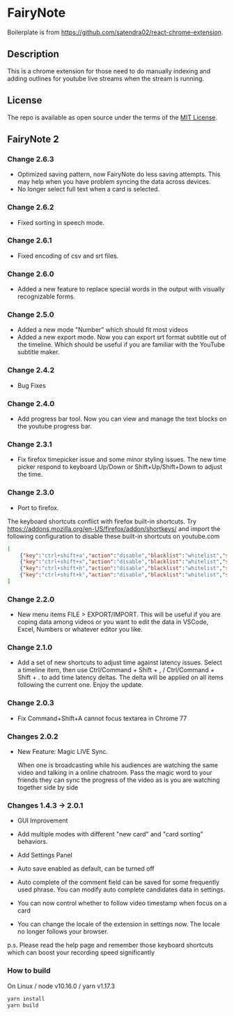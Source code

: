 # FairyNote

Boilerplate is from https://github.com/satendra02/react-chrome-extension.

## Description

This is a chrome extension for those need to do manually indexing and adding outlines for youtube live streams when the stream is running.

## License

The repo is available as open source under the terms of the [MIT License](http://opensource.org/licenses/MIT).

## FairyNote 2

### Change 2.6.3

- Optimized saving pattern, now FairyNote do less saving attempts. This may help when you have problem syncing the data across devices.
- No longer select full text when a card is selected.

### Change 2.6.2

- Fixed sorting in speech mode.

### Change 2.6.1

- Fixed encoding of csv and srt files.

### Change 2.6.0

- Added a new feature to replace special words in the output with visually recognizable forms.

### Change 2.5.0

- Added a new mode "Number" which should fit most videos
- Added a new export mode. Now you can export srt format subtitle out of the timeline. Which should be useful if you are familiar with the YouTube subtitle maker.

### Change 2.4.2

- Bug Fixes

### Change 2.4.0

- Add progress bar tool. Now you can view and manage the text blocks on the youtube progress bar.

### Change 2.3.1

- Fix firefox timepicker issue and some minor styling issues. The new time picker respond to keyboard Up/Down or Shift+Up/Shift+Down to adjust the time.

### Change 2.3.0

- Port to firefox.

The keyboard shortcuts conflict with firefox built-in shortcuts. Try https://addons.mozilla.org/en-US/firefox/addon/shortkeys/ and import the following configuration to disable these built-in shortcuts on youtube.com

```json
[
    {"key":"ctrl+shift+a","action":"disable","blacklist":"whitelist","sites":"*youtube.com*","open":false,"exported":true,"sitesArray":["*youtube.com*"],"activeInInputs":true},
    {"key":"ctrl+shift+x","action":"disable","blacklist":"whitelist","sites":"*youtube.com*","open":false,"exported":true,"sitesArray":["*youtube.com*"],"activeInInputs":true},
    {"key":"ctrl+shift+h","action":"disable","blacklist":"whitelist","sites":"*youtube.com*","open":false,"activeInInputs":true,"exported":true,"sitesArray":["*youtube.com*"]},
    {"key":"ctrl+shift+k","action":"disable","blacklist":"whitelist","sites":"*youtube.com*","open":false,"activeInInputs":true,"exported":true,"sitesArray":["*youtube.com*"]}
]
```

### Change 2.2.0

- New menu items FILE > EXPORT/IMPORT. This will be useful if you are coping data among videos or you want to edit the data in VSCode, Excel, Numbers or whatever editor you like.

### Change 2.1.0

- Add a set of new shortcuts to adjust time against latency issues. Select a timeline item, then use Ctrl/Command + Shift + , /  Ctrl/Command + Shift + . to add time latency deltas. The delta will be applied on all items following the current one. Enjoy the update. 

### Change 2.0.3

- Fix Command+Shift+A cannot focus textarea in Chrome 77

### Changes 2.0.2

- New Feature: Magic LIVE Sync.
  
  When one is broadcasting while his audiences are watching the same video and talking in a online chatroom. Pass the magic word to your friends they can sync the progress of the video as is you are watching together side by side

### Changes 1.4.3 -> 2.0.1

- GUI Improvement

- Add multiple modes with different "new card" and "card sorting" behaviors.

- Add Settings Panel

- Auto save enabled as default, can be turned off

- Auto complete of the comment field can be saved for some frequently used phrase. You can modify auto complete candidates data in settings.

- You can now control whether to follow video timestamp when focus on a card

- You can change the locale of the extension in settings now. The locale no longer follows your browser.

p.s. Please read the help page and remember those keyboard shortcuts which can boost your recording speed significantly


### How to build

On Linux / node v10.16.0 / yarn v1.17.3

```bash
yarn install
yarn build
```
